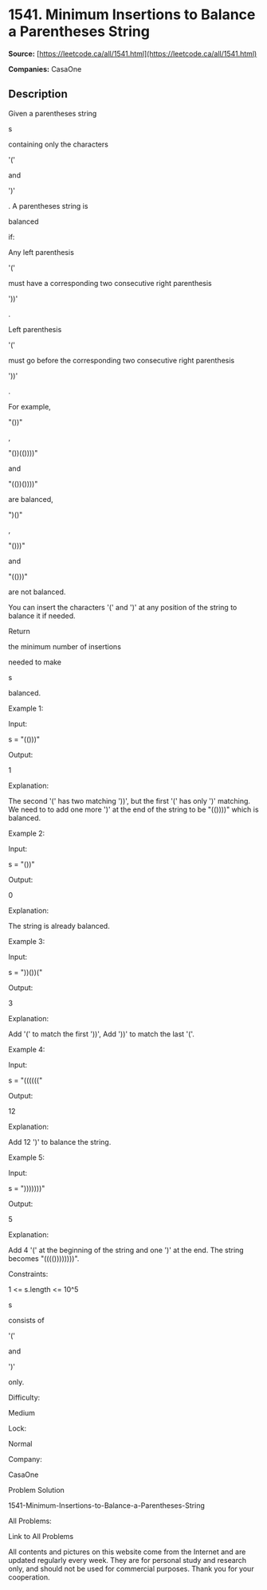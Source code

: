 # 1541. Minimum Insertions to Balance a Parentheses String

**Source:** [https://leetcode.ca/all/1541.html](https://leetcode.ca/all/1541.html)

**Companies:** CasaOne

## Description

Given a parentheses string

s

containing only the characters

'('

and

')'

. A parentheses string is

balanced

if:

Any left parenthesis

'('

must have a corresponding two
                    consecutive right parenthesis

'))'

.

Left parenthesis

'('

must go before the corresponding two consecutive
                    right parenthesis

'))'

.

For example,

"())"

,

"())(())))"

and

"(())())))"

are balanced,

")()"

,

"()))"

and

"(()))"

are not balanced.

You can insert the characters '(' and ')' at any position of the string to balance it
                if needed.

Return

the minimum number of insertions

needed to make

s

balanced.

Example 1:

Input:

s = "(()))"

Output:

1

Explanation:

The second '(' has two matching '))', but the first '(' has only ')' matching. We need to to add one more ')' at the end of the string to be "(())))" which is balanced.

Example 2:

Input:

s = "())"

Output:

0

Explanation:

The string is already balanced.

Example 3:

Input:

s = "))())("

Output:

3

Explanation:

Add '(' to match the first '))', Add '))' to match the last '('.

Example 4:

Input:

s = "(((((("

Output:

12

Explanation:

Add 12 ')' to balance the string.

Example 5:

Input:

s = ")))))))"

Output:

5

Explanation:

Add 4 '(' at the beginning of the string and one ')' at the end. The string becomes "(((())))))))".

Constraints:

1 <= s.length <= 10^5

s

consists of

'('

and

')'

only.

Difficulty:

Medium

Lock:

Normal

Company:

CasaOne

Problem Solution

1541-Minimum-Insertions-to-Balance-a-Parentheses-String

All Problems:

Link to All Problems

All contents and pictures on this website come from the Internet and are updated regularly every week. They are for personal study and research only, and should not be used for commercial purposes. Thank you for your cooperation.

